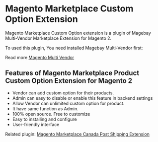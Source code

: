 # Magento Marketplace Custom Option Extension
Magento Marketplace Custom Option extension is a plugin of Magebay Multi-Vendor Marketplace Extension for Magento 2. 

To used this plugin, You need installed Magebay Multi-Vendor first: 

Read more [Magento Multi Vendor](https://www.magebay.com/magento-multi-vendor-marketplace-extension)

## Features of Magento Marketplace Product Custom Option Extension for Magento 2
- Vendor can add custom option for their products.
- Admin can easy to disable or enable this feature in backend settings
- Allow Vendor can unlimited custom option for product.
- It have same function as Admin.
- 100% open source. Free to customize
- Easy to installing and configure
- User-friendly interface

Related plugin: [Magento Marketplace Canada Post Shipping Extension](https://github.com/magebaycom/magento-marketplace-canada-post-shipping)
